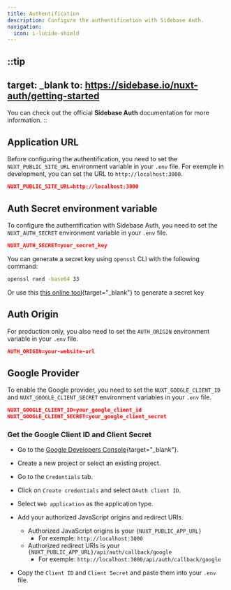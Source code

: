 ```yaml
---
title: Authentification
description: Configure the authentification with Sidebase Auth.
navigation:
  icon: i-lucide-shield
---
```


::tip
---
target: _blank
to: https://sidebase.io/nuxt-auth/getting-started
---
You can check out the official **Sidebase Auth** documentation for more information.
::

## Application URL

Before configuring the authentification, you need to set the `NUXT_PUBLIC_SITE_URL` environment variable in your `.env` file.
For exemple in development, you can set the URL to `http://localhost:3000`.

```json [.env]
NUXT_PUBLIC_SITE_URL=http://localhost:3000
```

## Auth Secret environment variable

To configure the authentification with Sidebase Auth, you need to set the `NUXT_AUTH_SECRET` environment variable in your `.env` file.

```json [.env]
NUXT_AUTH_SECRET=your_secret_key
```

You can generate a secret key using `openssl` CLI with the following command:

```bash [Terminal]
openssl rand -base64 33
```

Or use this [this online tool](https://generate-secret.vercel.app/32){target="_blank"} to generate a secret key


## Auth Origin

For production only, you also need to set the `AUTH_ORIGIN` environment variable in your `.env` file.

```json [.env]
AUTH_ORIGIN=your-website-url
```

## Google Provider

To enable the Google provider, you need to set the `NUXT_GOOGLE_CLIENT_ID` and `NUXT_GOOGLE_CLIENT_SECRET` environment variables in your `.env` file.

```json [.env]
NUXT_GOOGLE_CLIENT_ID=your_google_client_id
NUXT_GOOGLE_CLIENT_SECRET=your_google_client_secret
```

### Get the Google Client ID and Client Secret

- Go to the [Google Developers Console](https://console.developers.google.com/){target="_blank"}.
- Create a new project or select an existing project.
- Go to the `Credentials` tab.
- Click on `Create credentials` and select `OAuth client ID`.
- Select `Web application` as the application type.
- Add your authorized JavaScript origins and redirect URIs.

    - Authorized JavaScript origins is your `{NUXT_PUBLIC_APP_URL}` 
      - For exemple: `http://localhost:3000`
    - Authorized redirect URIs is your `{NUXT_PUBLIC_APP_URL}/api/auth/callback/google`
      - For exemple: `http://localhost:3000/api/auth/callback/google`

- Copy the `Client ID` and `Client Secret` and paste them into your `.env` file.
